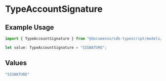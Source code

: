 # TypeAccountSignature

## Example Usage

```typescript
import { TypeAccountSignature } from "@documenso/sdk-typescript/models/operations";

let value: TypeAccountSignature = "SIGNATURE";
```

## Values

```typescript
"SIGNATURE"
```